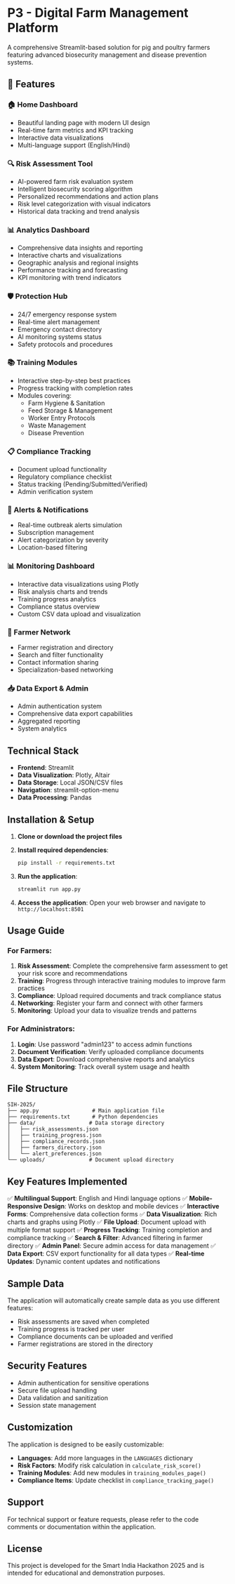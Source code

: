 # P3 - Digital Farm Management Platform

A comprehensive Streamlit-based solution for pig and poultry farmers featuring advanced biosecurity management and disease prevention systems.

## 🌟 Features

### 🏠 Home Dashboard
- Beautiful landing page with modern UI design
- Real-time farm metrics and KPI tracking
- Interactive data visualizations
- Multi-language support (English/Hindi)

### 🔍 Risk Assessment Tool
- AI-powered farm risk evaluation system
- Intelligent biosecurity scoring algorithm
- Personalized recommendations and action plans
- Risk level categorization with visual indicators
- Historical data tracking and trend analysis

### 📊 Analytics Dashboard
- Comprehensive data insights and reporting
- Interactive charts and visualizations
- Geographic analysis and regional insights
- Performance tracking and forecasting
- KPI monitoring with trend indicators

### 🛡️ Protection Hub
- 24/7 emergency response system
- Real-time alert management
- Emergency contact directory
- AI monitoring systems status
- Safety protocols and procedures

### 📚 Training Modules
- Interactive step-by-step best practices
- Progress tracking with completion rates
- Modules covering:
  - Farm Hygiene & Sanitation
  - Feed Storage & Management
  - Worker Entry Protocols
  - Waste Management
  - Disease Prevention

### 📋 Compliance Tracking
- Document upload functionality
- Regulatory compliance checklist
- Status tracking (Pending/Submitted/Verified)
- Admin verification system

### 🚨 Alerts & Notifications
- Real-time outbreak alerts simulation
- Subscription management
- Alert categorization by severity
- Location-based filtering

### 📊 Monitoring Dashboard
- Interactive data visualizations using Plotly
- Risk analysis charts and trends
- Training progress analytics
- Compliance status overview
- Custom CSV data upload and visualization

### 👥 Farmer Network
- Farmer registration and directory
- Search and filter functionality
- Contact information sharing
- Specialization-based networking

### 📥 Data Export & Admin
- Admin authentication system
- Comprehensive data export capabilities
- Aggregated reporting
- System analytics

## Technical Stack

- **Frontend**: Streamlit
- **Data Visualization**: Plotly, Altair
- **Data Storage**: Local JSON/CSV files
- **Navigation**: streamlit-option-menu
- **Data Processing**: Pandas

## Installation & Setup

1. **Clone or download the project files**

2. **Install required dependencies**:
   ```bash
   pip install -r requirements.txt
   ```

3. **Run the application**:
   ```bash
   streamlit run app.py
   ```

4. **Access the application**:
   Open your web browser and navigate to `http://localhost:8501`

## Usage Guide

### For Farmers:
1. **Risk Assessment**: Complete the comprehensive farm assessment to get your risk score and recommendations
2. **Training**: Progress through interactive training modules to improve farm practices
3. **Compliance**: Upload required documents and track compliance status
4. **Networking**: Register your farm and connect with other farmers
5. **Monitoring**: Upload your data to visualize trends and patterns

### For Administrators:
1. **Login**: Use password "admin123" to access admin functions
2. **Document Verification**: Verify uploaded compliance documents
3. **Data Export**: Download comprehensive reports and analytics
4. **System Monitoring**: Track overall system usage and health

## File Structure

```
SIH-2025/
├── app.py                 # Main application file
├── requirements.txt       # Python dependencies
├── data/                 # Data storage directory
│   ├── risk_assessments.json
│   ├── training_progress.json
│   ├── compliance_records.json
│   ├── farmers_directory.json
│   └── alert_preferences.json
└── uploads/              # Document upload directory
```

## Key Features Implemented

✅ **Multilingual Support**: English and Hindi language options
✅ **Mobile-Responsive Design**: Works on desktop and mobile devices
✅ **Interactive Forms**: Comprehensive data collection forms
✅ **Data Visualization**: Rich charts and graphs using Plotly
✅ **File Upload**: Document upload with multiple format support
✅ **Progress Tracking**: Training completion and compliance tracking
✅ **Search & Filter**: Advanced filtering in farmer directory
✅ **Admin Panel**: Secure admin access for data management
✅ **Data Export**: CSV export functionality for all data types
✅ **Real-time Updates**: Dynamic content updates and notifications

## Sample Data

The application will automatically create sample data as you use different features:
- Risk assessments are saved when completed
- Training progress is tracked per user
- Compliance documents can be uploaded and verified
- Farmer registrations are stored in the directory

## Security Features

- Admin authentication for sensitive operations
- Secure file upload handling
- Data validation and sanitization
- Session state management

## Customization

The application is designed to be easily customizable:
- **Languages**: Add more languages in the `LANGUAGES` dictionary
- **Risk Factors**: Modify risk calculation in `calculate_risk_score()`
- **Training Modules**: Add new modules in `training_modules_page()`
- **Compliance Items**: Update checklist in `compliance_tracking_page()`

## Support

For technical support or feature requests, please refer to the code comments or documentation within the application.

## License

This project is developed for the Smart India Hackathon 2025 and is intended for educational and demonstration purposes.
